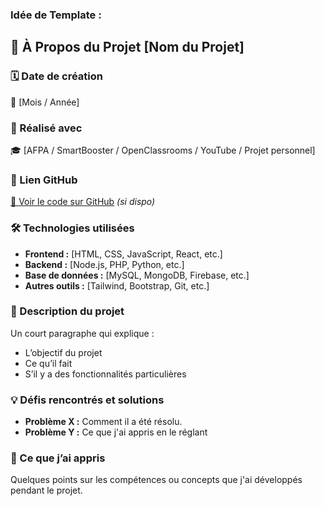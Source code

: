 ### Idée de Template :

## 📌 À Propos du Projet [Nom du Projet]

### 🗓️ Date de création

📅 [Mois / Année]

### 🏫 Réalisé avec

🎓 [AFPA / SmartBooster / OpenClassrooms / YouTube / Projet personnel]

### 🔗 Lien GitHub

[🔗 Voir le code sur GitHub](https://github.com/ton-profil/nom-du-repo) *(si dispo)*

### 🛠️ Technologies utilisées

- **Frontend :** [HTML, CSS, JavaScript, React, etc.]
- **Backend :** [Node.js, PHP, Python, etc.]
- **Base de données :** [MySQL, MongoDB, Firebase, etc.]
- **Autres outils :** [Tailwind, Bootstrap, Git, etc.]

<!-- ### 🚀 Démo en ligne

🔗 [Voir le projet en ligne](https://lien-vers-ta-demo.com/) *(si dispo)* -->

### 📖 Description du projet

Un court paragraphe qui explique :

- L’objectif du projet
- Ce qu’il fait
- S’il y a des fonctionnalités particulières

### 💡 Défis rencontrés et solutions

- **Problème X :** Comment il a été résolu.
- **Problème Y :** Ce que j'ai appris en le réglant

### 🎯 Ce que j’ai appris

Quelques points sur les compétences ou concepts que j'ai développés pendant le projet.